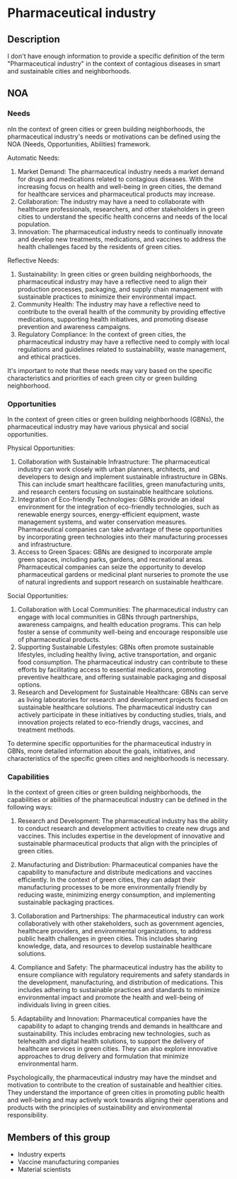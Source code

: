 # Pharmaceutical industry

## Description

I don't have enough information to provide a specific definition of the term "Pharmaceutical industry" in the context of contagious diseases in smart and sustainable cities and neighborhoods.

## NOA

### Needs

nIn the context of green cities or green building neighborhoods, the pharmaceutical industry's needs or motivations can be defined using the NOA (Needs, Opportunities, Abilities) framework. 

Automatic Needs:
1. Market Demand: The pharmaceutical industry needs a market demand for drugs and medications related to contagious diseases. With the increasing focus on health and well-being in green cities, the demand for healthcare services and pharmaceutical products may increase.
2. Collaboration: The industry may have a need to collaborate with healthcare professionals, researchers, and other stakeholders in green cities to understand the specific health concerns and needs of the local population.
3. Innovation: The pharmaceutical industry needs to continually innovate and develop new treatments, medications, and vaccines to address the health challenges faced by the residents of green cities.

Reflective Needs:
1. Sustainability: In green cities or green building neighborhoods, the pharmaceutical industry may have a reflective need to align their production processes, packaging, and supply chain management with sustainable practices to minimize their environmental impact.
2. Community Health: The industry may have a reflective need to contribute to the overall health of the community by providing effective medications, supporting health initiatives, and promoting disease prevention and awareness campaigns.
3. Regulatory Compliance: In the context of green cities, the pharmaceutical industry may have a reflective need to comply with local regulations and guidelines related to sustainability, waste management, and ethical practices.

It's important to note that these needs may vary based on the specific characteristics and priorities of each green city or green building neighborhood.

### Opportunities

In the context of green cities or green building neighborhoods (GBNs), the pharmaceutical industry may have various physical and social opportunities. 

Physical Opportunities:
1. Collaboration with Sustainable Infrastructure: The pharmaceutical industry can work closely with urban planners, architects, and developers to design and implement sustainable infrastructure in GBNs. This can include smart healthcare facilities, green manufacturing units, and research centers focusing on sustainable healthcare solutions.
2. Integration of Eco-friendly Technologies: GBNs provide an ideal environment for the integration of eco-friendly technologies, such as renewable energy sources, energy-efficient equipment, waste management systems, and water conservation measures. Pharmaceutical companies can take advantage of these opportunities by incorporating green technologies into their manufacturing processes and infrastructure.
3. Access to Green Spaces: GBNs are designed to incorporate ample green spaces, including parks, gardens, and recreational areas. Pharmaceutical companies can seize the opportunity to develop pharmaceutical gardens or medicinal plant nurseries to promote the use of natural ingredients and support research on sustainable healthcare.

Social Opportunities:
1. Collaboration with Local Communities: The pharmaceutical industry can engage with local communities in GBNs through partnerships, awareness campaigns, and health education programs. This can help foster a sense of community well-being and encourage responsible use of pharmaceutical products.
2. Supporting Sustainable Lifestyles: GBNs often promote sustainable lifestyles, including healthy living, active transportation, and organic food consumption. The pharmaceutical industry can contribute to these efforts by facilitating access to essential medications, promoting preventive healthcare, and offering sustainable packaging and disposal options.
3. Research and Development for Sustainable Healthcare: GBNs can serve as living laboratories for research and development projects focused on sustainable healthcare solutions. The pharmaceutical industry can actively participate in these initiatives by conducting studies, trials, and innovation projects related to eco-friendly drugs, vaccines, and treatment methods.

To determine specific opportunities for the pharmaceutical industry in GBNs, more detailed information about the goals, initiatives, and characteristics of the specific green cities and neighborhoods is necessary.

### Capabilities

In the context of green cities or green building neighborhoods, the capabilities or abilities of the pharmaceutical industry can be defined in the following ways:

1. Research and Development: The pharmaceutical industry has the ability to conduct research and development activities to create new drugs and vaccines. This includes expertise in the development of innovative and sustainable pharmaceutical products that align with the principles of green cities.

2. Manufacturing and Distribution: Pharmaceutical companies have the capability to manufacture and distribute medications and vaccines efficiently. In the context of green cities, they can adapt their manufacturing processes to be more environmentally friendly by reducing waste, minimizing energy consumption, and implementing sustainable packaging practices.

3. Collaboration and Partnerships: The pharmaceutical industry can work collaboratively with other stakeholders, such as government agencies, healthcare providers, and environmental organizations, to address public health challenges in green cities. This includes sharing knowledge, data, and resources to develop sustainable healthcare solutions.

4. Compliance and Safety: The pharmaceutical industry has the ability to ensure compliance with regulatory requirements and safety standards in the development, manufacturing, and distribution of medications. This includes adhering to sustainable practices and standards to minimize environmental impact and promote the health and well-being of individuals living in green cities.

5. Adaptability and Innovation: Pharmaceutical companies have the capability to adapt to changing trends and demands in healthcare and sustainability. This includes embracing new technologies, such as telehealth and digital health solutions, to support the delivery of healthcare services in green cities. They can also explore innovative approaches to drug delivery and formulation that minimize environmental harm.

Psychologically, the pharmaceutical industry may have the mindset and motivation to contribute to the creation of sustainable and healthier cities. They understand the importance of green cities in promoting public health and well-being and may actively work towards aligning their operations and products with the principles of sustainability and environmental responsibility.

## Members of this group

* Industry experts
* Vaccine manufacturing companies
* Material scientists